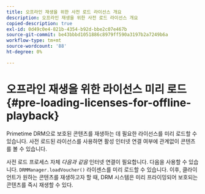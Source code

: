 ```yaml
---
title: 오프라인 재생을 위한 사전 로드 라이선스 개요
description: 오프라인 재생을 위한 사전 로드 라이선스 개요
copied-description: true
exl-id: 0d49c0e4-821b-4354-b92d-bbe2c07e467b
source-git-commit: be43bbbd1051886c8979ff590a3197b2a7249b6a
workflow-type: tm+mt
source-wordcount: '88'
ht-degree: 0%

---
```


# 오프라인 재생을 위한 라이선스 미리 로드 {#pre-loading-licenses-for-offline-playback}

Primetime DRM으로 보호된 콘텐츠를 재생하는 데 필요한 라이선스를 미리 로드할 수 있습니다. 사전 로드된 라이선스를 사용하면 활성 인터넷 연결 여부에 관계없이 콘텐츠를 볼 수 있습니다.

사전 로드 프로세스 자체 *다음과 같음* 인터넷 연결이 필요합니다. 다음을 사용할 수 있습니다. `DRMManager.loadVoucher()` 라이센스를 미리 로드할 수 있습니다. 이후, 클라이언트가 원하는 콘텐츠를 재생하고자 할 때, DRM 시스템은 미리 프라이밍되어 보호되는 콘텐츠를 즉시 재생할 수 있다.
